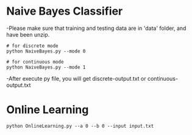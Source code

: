 # Naive Bayes Classifier
-Please make sure that training and testing data are in 'data' folder, and have been unzip.
```
# for discrete mode
python NaiveBayes.py --mode 0

# for continuous mode
python NaiveBayes.py --mode 1
```
-After execute py file, you will get discrete-output.txt or continuous-output.txt


# Online Learning
```
python OnlineLearning.py --a 0 --b 0 --input input.txt
```
